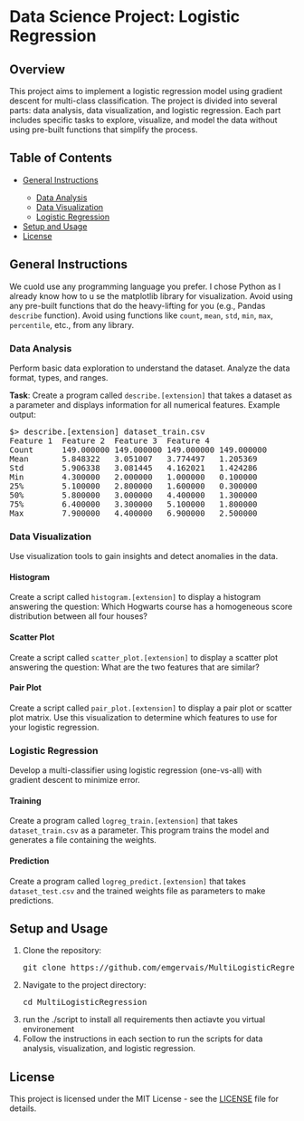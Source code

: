 <h1>Data Science Project: Logistic Regression</h1>
    
<h2>Overview</h2>
<p>This project aims to implement a logistic regression model using gradient descent for multi-class classification. The project is divided into several parts: data analysis, data visualization, and logistic regression. Each part includes specific tasks to explore, visualize, and model the data without using pre-built functions that simplify the process.</p>
    
<h2>Table of Contents</h2>
<ul>
    <li><a href="#general-instructions">General Instructions</a></li>
        <ul>
            <li><a href="#data-analysis">Data Analysis</a></li>
            <li><a href="#data-visualization">Data Visualization</a></li>
            <li><a href="#logistic-regression">Logistic Regression</a></li>
        </ul>
    <li><a href="#setup-and-usage">Setup and Usage</a></li>
    <li><a href="#license">License</a></li>
</ul>
    
<h2 id="general-instructions">General Instructions</h2>
<p>We cuold use any programming language you prefer. I chose Python as I already know how to u se the matplotlib library for visualization. Avoid using any pre-built functions that do the heavy-lifting for you (e.g., Pandas <code>describe</code> function). Avoid using functions like <code>count</code>, <code>mean</code>, <code>std</code>, <code>min</code>, <code>max</code>, <code>percentile</code>, etc., from any library.</p>
    
<h3 id="data-analysis">Data Analysis</h3>
<p>Perform basic data exploration to understand the dataset. Analyze the data format, types, and ranges.</p>
<p><strong>Task</strong>: Create a program called <code>describe.[extension]</code> that takes a dataset as a parameter and displays information for all numerical features. Example output:</p>
<pre>
$> describe.[extension] dataset_train.csv
Feature 1  Feature 2  Feature 3  Feature 4
Count      149.000000 149.000000 149.000000 149.000000
Mean       5.848322   3.051007   3.774497   1.205369
Std        5.906338   3.081445   4.162021   1.424286
Min        4.300000   2.000000   1.000000   0.100000
25%        5.100000   2.800000   1.600000   0.300000
50%        5.800000   3.000000   4.400000   1.300000
75%        6.400000   3.300000   5.100000   1.800000
Max        7.900000   4.400000   6.900000   2.500000
</pre>
    
<h3 id="data-visualization">Data Visualization</h3>
<p>Use visualization tools to gain insights and detect anomalies in the data.</p>
    
<h4>Histogram</h4>
<p>Create a script called <code>histogram.[extension]</code> to display a histogram answering the question: Which Hogwarts course has a homogeneous score distribution between all four houses?</p>
    
<h4>Scatter Plot</h4>
<p>Create a script called <code>scatter_plot.[extension]</code> to display a scatter plot answering the question: What are the two features that are similar?</p>
    
<h4>Pair Plot</h4>
<p>Create a script called <code>pair_plot.[extension]</code> to display a pair plot or scatter plot matrix. Use this visualization to determine which features to use for your logistic regression.</p>
    
<h3 id="logistic-regression">Logistic Regression</h3>
<p>Develop a multi-classifier using logistic regression (one-vs-all) with gradient descent to minimize error.</p>
    
<h4>Training</h4>
<p>Create a program called <code>logreg_train.[extension]</code> that takes <code>dataset_train.csv</code> as a parameter. This program trains the model and generates a file containing the weights.</p>
    
<h4>Prediction</h4>
<p>Create a program called <code>logreg_predict.[extension]</code> that takes <code>dataset_test.csv</code> and the trained weights file as parameters to make predictions.</p>
    
<h2 id="setup-and-usage">Setup and Usage</h2>
<ol>
    <li>Clone the repository:
            <pre>git clone https://github.com/emgervais/MultiLogisticRegression.git</pre>
    </li>
    <li>Navigate to the project directory:
        <pre>cd MultiLogisticRegression</pre>
    </li>
    <li>run the ./script to install all requirements then actiavte you virtual environement</li>
    <li>Follow the instructions in each section to run the scripts for data analysis, visualization, and logistic regression.</li>
</ol>
    
<h2 id="license">License</h2>
<p>This project is licensed under the MIT License - see the <a href="LICENSE">LICENSE</a> file for details.</p
